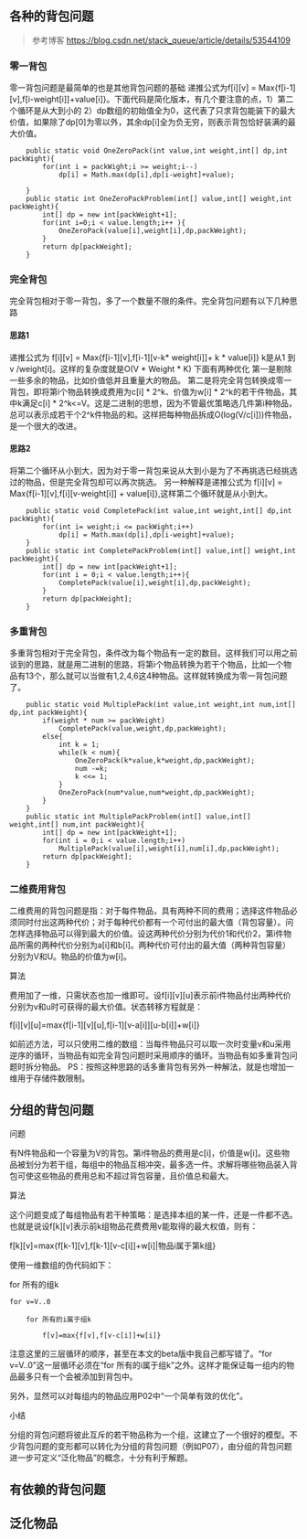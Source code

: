 ## 各种的背包问题
> 参考博客 https://blog.csdn.net/stack_queue/article/details/53544109
### 零一背包
零一背包问题是最简单的也是其他背包问题的基础
递推公式为f[i][v] = Max{f[i-1][v],f[i-weight[i]]+value[i]}。下面代码是简化版本，有几个要注意的点，1）第二个循环是从大到小的 2）dp数组的初始值全为0，这代表了只求背包能装下的最大价值，如果除了dp[0]为零以外，其余dp[i]全为负无穷，则表示背包恰好装满的最大价值。
```
    public static void OneZeroPack(int value,int weight,int[] dp,int packWight){
        for(int i = packWight;i >= weight;i--)
            dp[i] = Math.max(dp[i],dp[i-weight]+value);

    }
    public static int OneZeroPackProblem(int[] value,int[] weight,int packWeight){
        int[] dp = new int[packWeight+1];
        for(int i=0;i < value.length;i++ ){
            OneZeroPack(value[i],weight[i],dp,packWeight);
        }
        return dp[packWeight];
    }
```
### 完全背包
完全背包相对于零一背包，多了一个数量不限的条件。完全背包问题有以下几种思路 
#### 思路1
递推公式为
f[i][v] = Max{f[i-1][v],f[i-1][v-k* weight[i]]+ k * value[i]} k是从1 到v /weight[i]。这样的复杂度就是O(V * Weight * K)
下面有两种优化
第一是剔除一些多余的物品，比如价值低并且重量大的物品。
第二是将完全背包转换成零一背包，即将第i个物品转换成费用为c[i] * 2^k、价值为w[i] * 2^k的若干件物品，其中k满足c[i] * 2^k<=V。这是二进制的思想，因为不管最优策略选几件第i种物品，总可以表示成若干个2^k件物品的和。这样把每种物品拆成O(log(V/c[i]))件物品，是一个很大的改进。
#### 思路2
将第二个循环从小到大，因为对于零一背包来说从大到小是为了不再挑选已经挑选过的物品，但是完全背包却可以再次挑选。
另一种解释是递推公式为 f[i][v] =  Max{f[i-1][v],f[i][v-weight[i]] + value[i]},这样第二个循环就是从小到大。
```
    public static void CompletePack(int value,int weight,int[] dp,int packWight){
        for(int i= weight;i <= packWight;i++)
            dp[i] = Math.max(dp[i],dp[i-weight]+value);
    }
    public static int CompletePackProblem(int[] value,int[] weight,int packWeight){
        int[] dp = new int[packWeight+1];
        for(int i = 0;i < value.length;i++){
            CompletePack(value[i],weight[i],dp,packWeight);
        }
        return dp[packWeight];
    }
```
### 多重背包
多重背包相对于完全背包，条件改为每个物品有一定的数目。这样我们可以用之前谈到的思路，就是用二进制的思路，将第i个物品转换为若干个物品，比如一个物品有13个，那么就可以当做有1,2,4,6这4种物品。这样就转换成为零一背包问题了。
```
    public static void MultiplePack(int value,int weight,int num,int[] dp,int packWeight){
        if(weight * num >= packWeight)
            CompletePack(value,weight,dp,packWeight);
        else{
            int k = 1;
            while(k < num){
                OneZeroPack(k*value,k*weight,dp,packWeight);
                num -=k;
                k <<= 1;
            }
            OneZeroPack(num*value,num*weight,dp,packWeight);
        }
    }
    public static int MultiplePackProblem(int[] value,int[] weight,int[] num,int packWeight){
        int[] dp = new int[packWeight+1];
        for(int i = 0;i < value.length;i++)
            MultiplePack(value[i],weight[i],num[i],dp,packWeight);
        return dp[packWeight];
    }
```
### 二维费用背包
 二维费用的背包问题是指：对于每件物品，具有两种不同的费用；选择这件物品必须同时付出这两种代价；对于每种代价都有一个可付出的最大值（背包容量）。问怎样选择物品可以得到最大的价值。设这两种代价分别为代价1和代价2，第i件物品所需的两种代价分别为a[i]和b[i]。两种代价可付出的最大值（两种背包容量）分别为V和U。物品的价值为w[i]。

算法

费用加了一维，只需状态也加一维即可。设f[i][v][u]表示前i件物品付出两种代价分别为v和u时可获得的最大价值。状态转移方程就是：

f[i][v][u]=max{f[i-1][v][u],f[i-1][v-a[i]][u-b[i]]+w[i]}

如前述方法，可以只使用二维的数组：当每件物品只可以取一次时变量v和u采用逆序的循环，当物品有如完全背包问题时采用顺序的循环。当物品有如多重背包问题时拆分物品。
PS：按照这种思路的话多重背包有另外一种解法，就是也增加一维用于存储件数限制。
## 分组的背包问题
 问题

有N件物品和一个容量为V的背包。第i件物品的费用是c[i]，价值是w[i]。这些物品被划分为若干组，每组中的物品互相冲突，最多选一件。求解将哪些物品装入背包可使这些物品的费用总和不超过背包容量，且价值总和最大。

算法

这个问题变成了每组物品有若干种策略：是选择本组的某一件，还是一件都不选。也就是说设f[k][v]表示前k组物品花费费用v能取得的最大权值，则有：

f[k][v]=max{f[k-1][v],f[k-1][v-c[i]]+w[i]|物品i属于第k组}

使用一维数组的伪代码如下：

for 所有的组k

    for v=V..0

        for 所有的i属于组k

            f[v]=max{f[v],f[v-c[i]]+w[i]}

注意这里的三层循环的顺序，甚至在本文的beta版中我自己都写错了。“for v=V..0”这一层循环必须在“for 所有的i属于组k”之外。这样才能保证每一组内的物品最多只有一个会被添加到背包中。

另外，显然可以对每组内的物品应用P02中“一个简单有效的优化”。

小结

分组的背包问题将彼此互斥的若干物品称为一个组，这建立了一个很好的模型。不少背包问题的变形都可以转化为分组的背包问题（例如P07），由分组的背包问题进一步可定义“泛化物品”的概念，十分有利于解题。
## 有依赖的背包问题
## 泛化物品
